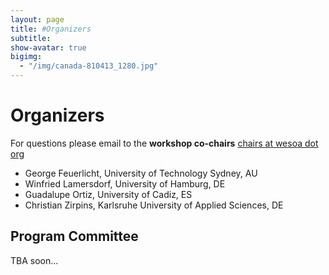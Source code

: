 ```yaml
---
layout: page
title: #Organizers
subtitle:
show-avatar: true
bigimg:
  - "/img/canada-810413_1280.jpg"
---
```


# Organizers

For questions please email to the **workshop co-chairs** [chairs at wesoa dot org](mailto:chairs[at]wesoa.org)

- George Feuerlicht, University of Technology Sydney, AU
- Winfried Lamersdorf, University of Hamburg, DE
- Guadalupe Ortiz, University of Cadiz, ES
- Christian Zirpins, Karlsruhe University of Applied Sciences, DE

## Program Committee

TBA soon...
